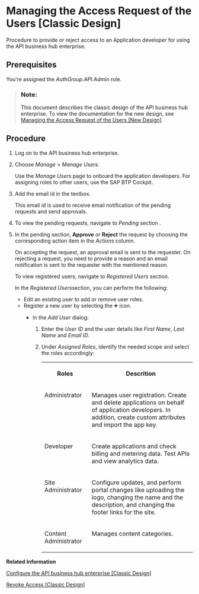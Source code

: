 <!-- loio5b3e2f607046447c867db43e9b7859c7 -->

<link rel="stylesheet" type="text/css" href="../../css/sap-icons.css"/>

# Managing the Access Request of the Users \[Classic Design\]

Procedure to provide or reject access to an Application developer for using the API business hub enterprise.



<a name="loio5b3e2f607046447c867db43e9b7859c7__prereq_edg_5fq_l5b"/>

## Prerequisites

You’re assigned the *AuthGroup.API.Admin* role.

> ### Note:  
> This document describes the classic design of the API business hub enterprise. To view the documentation for the new design, see [Managing the Access Request of the Users \[New Design\]](managing-the-access-request-of-the-users-new-design-8b79ee8.md).



<a name="loio5b3e2f607046447c867db43e9b7859c7__steps_gdg_5fq_l5b"/>

## Procedure

1.  Log on to the API business hub enterprise.

2.  Choose *Manage* \> *Manage Users*.

    Use the *Manage Users* page to onboard the application developers. For assigning roles to other users, use the SAP BTP Cockpit.

3.  Add the email id in the textbox.

    This email id is used to receive email notification of the pending requests and send approvals.

4.  To view the pending requests, navigate to *Pending* section .

5.  In the pending section, **Approve** or **Reject** the request by choosing the corresponding action item in the *Actions* column.

    On accepting the request, an approval email is sent to the requester. On rejecting a request, you need to provide a reason and an email notification is sent to the requester with the mentioned reason.

    To view registered users, navigate to *Registered Users* section.

    In the *Registered Users*section, you can perform the following:

    -   Edit an existing user to add or remove user roles.
    -   Register a new user by selecting the :heavy_plus_sign: icon.
        -   In the *Add User* dialog:

            1.  Enter the *User ID* and the user details like *First Name*, *Last Name* and *Email ID*.

            2.  Under *Assigned Roles*, identify the needed scope and select the roles accordingly:


                <table>
                <tr>
                <th valign="top">

                Roles
                
                </th>
                <th valign="top">

                Descrition
                
                </th>
                </tr>
                <tr>
                <td valign="top">
                
                Administrator
                
                </td>
                <td valign="top">
                
                Manages user registration. Create and delete applications on behalf of application developers. In addition, create custom attributes and import the app key.
                
                </td>
                </tr>
                <tr>
                <td valign="top">
                
                Developer
                
                </td>
                <td valign="top">
                
                Create applications and check billing and metering data. Test APIs and view analytics data.
                
                </td>
                </tr>
                <tr>
                <td valign="top">
                
                Site Administrator
                
                </td>
                <td valign="top">
                
                Configure updates, and perform portal changes like uploading the logo, changing the name and the description, and changing the footer links for the site.
                
                </td>
                </tr>
                <tr>
                <td valign="top">
                
                Content Administrator
                
                </td>
                <td valign="top">
                
                Manages content categories.
                
                </td>
                </tr>
                </table>
                




**Related Information**  


[Configure the API business hub enterprise \[Classic Design\]](configure-the-api-business-hub-enterprise-classic-design-7b71b16.md "You can configure the API business hub enterprise to personalize it for your organization.")

[Revoke Access \[Classic Design\]](revoke-access-classic-design-147fb9d.md "Revoke the access of an application developer.")


